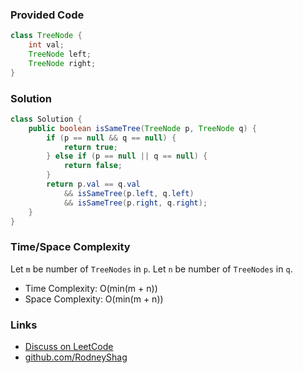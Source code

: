 ### Provided Code

```java
class TreeNode {
    int val;
    TreeNode left;
    TreeNode right;
}
```

### Solution

```java
class Solution {
    public boolean isSameTree(TreeNode p, TreeNode q) {
        if (p == null && q == null) {
            return true;
        } else if (p == null || q == null) {
            return false;
        }
        return p.val == q.val
            && isSameTree(p.left, q.left)
            && isSameTree(p.right, q.right);
    }
}
```

### Time/Space Complexity

Let `m` be number of `TreeNodes` in `p`. Let `n` be number of `TreeNodes` in `q`.

-  Time Complexity: O(min(m + n))
- Space Complexity: O(min(m + n))

### Links

- [Discuss on LeetCode](https://leetcode.com/problems/same-tree/discuss/457479)
- [github.com/RodneyShag](https://github.com/RodneyShag)
